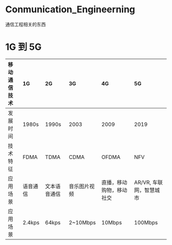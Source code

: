 # Conmunication_Engineerning
通信工程相关的东西

# 1G 到 5G
| 移动通信技术 | 1G | 2G | 3G | 4G | 5G |
| :-----| :-----| :-----|:-----|:-----|:-----|
| 发展时间| 1980s | 1990s | 2003 | 2009 |2019 |
| 技术特征 | FDMA | TDMA | CDMA | OFDMA | NFV |
| 应用场景| 语音通信| 文本语音通信| 音乐图片视频|直播，移动购物，移动社交|AR/VR, 车联网，智慧城市|
| 应用场景|2.4kps|64kps|2~10Mbps|10Mbps|100Mbps|
